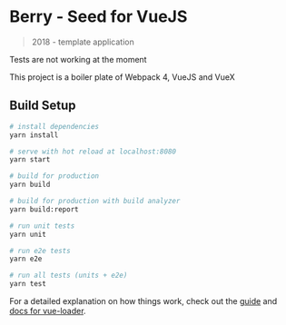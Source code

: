 # Berry - Seed for VueJS

> 2018 - template application

Tests are not working at the moment

This project is a boiler plate of Webpack 4, VueJS and VueX

## Build Setup

``` bash
# install dependencies
yarn install

# serve with hot reload at localhost:8080
yarn start

# build for production
yarn build

# build for production with build analyzer
yarn build:report

# run unit tests
yarn unit

# run e2e tests
yarn e2e

# run all tests (units + e2e)
yarn test
```

For a detailed explanation on how things work, check out the [guide](http://vuejs-templates.github.io/webpack/) and [docs for vue-loader](http://vuejs.github.io/vue-loader).
